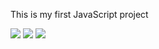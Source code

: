 This is my first JavaScript project

<a href="https://codeclimate.com/github/codeclimate/codeclimate/maintainability"><img src="https://api.codeclimate.com/v1/badges/a99a88d28ad37a79dbf6/maintainability" /></a>
<a href="https://codeclimate.com/github/codeclimate/codeclimate/test_coverage"><img src="https://api.codeclimate.com/v1/badges/a99a88d28ad37a79dbf6/test_coverage" /></a>
<img src="https://travis-ci.com/muzzai/frontend-project-lvl1.svg?branch=master" />
<script id="asciicast-1M43Ea8MUVf2vl6LR8G9nb7pC" src="https://asciinema.org/a/1M43Ea8MUVf2vl6LR8G9nb7pC.js" async></script>